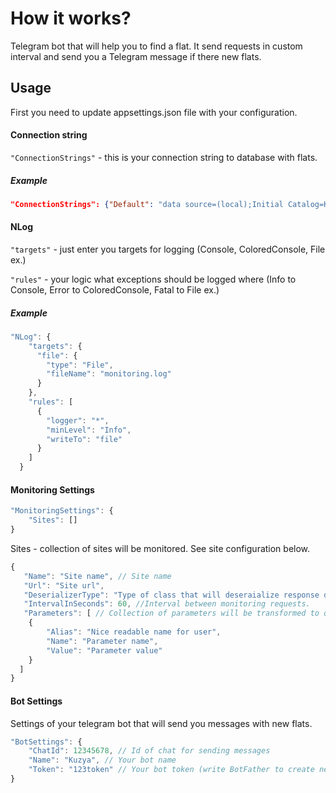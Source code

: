 # How it works?

Telegram bot that will help you to find a flat.
It send requests in custom interval and send you a Telegram message if there new flats.

## Usage
First you need to update appsettings.json file with your configuration.

#### Connection string

`"ConnectionStrings"` - this is your connection string to database with flats.

##### Example

```json
"ConnectionStrings": {"Default": "data source=(local);Initial Catalog=Kuzya;Integrated Security=True"}
```

#### NLog

`"targets"` - just enter you targets for logging (Console, ColoredConsole, File ex.)

`"rules"` - your logic what exceptions should be logged where (Info to Console,  Error to ColoredConsole, Fatal to File ex.)

##### Example
```js
"NLog": {
    "targets": {
      "file": {
        "type": "File",
        "fileName": "monitoring.log" 
      }
    },
    "rules": [
      {
        "logger": "*",
        "minLevel": "Info",
        "writeTo": "file"
      }
    ]
  }
```

#### Monitoring Settings

```js
"MonitoringSettings": {
    "Sites": []
}
```

Sites - collection of sites will be monitored. See site configuration below.

```js
{
   "Name": "Site name", // Site name
   "Url": "Site url",
   "DeserializerType": "Type of class that will deseraialize response data",
   "IntervalInSeconds": 60, //Interval between monitoring requests.
   "Parameters": [ // Collection of parameters will be transformed to query string
    {
        "Alias": "Nice readable name for user",
        "Name": "Parameter name",
        "Value": "Parameter value"
    }
  ]
}
```

#### Bot Settings
Settings of your telegram bot that will send you messages with new flats.

```js
"BotSettings": {
    "ChatId": 12345678, // Id of chat for sending messages
    "Name": "Kuzya", // Your bot name
    "Token": "123token" // Your bot token (write BotFather to create new bot)
}
```
